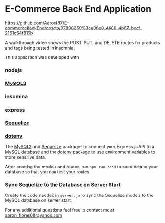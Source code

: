 # E-Commerce Back End Application




https://github.com/Aaronf87/E-commerceBackEnd/assets/97806359/33ca96c0-4688-4b67-bcef-2161c54f816b



A walkthrough video shows the POST, PUT, and DELETE routes for products and tags being tested in Insomnia.


This application was developed with
### nodejs
### [MySQL2](https://www.npmjs.com/package/mysql2)
### insomina
### express 
### [Sequelize](https://www.npmjs.com/package/sequelize) 
### [dotenv](https://www.npmjs.com/package/dotenv)






The [MySQL2](https://www.npmjs.com/package/mysql2) and [Sequelize](https://www.npmjs.com/package/sequelize) packages to connect your Express.js API to a MySQL database and the [dotenv](https://www.npmjs.com/package/dotenv) package to use environment variables to store sensitive data.


After creating the models and routes, run `npm run seed` to seed data to your database so that you can test your routes.

### Sync Sequelize to the Database on Server Start

Create the code needed in `server.js` to sync the Sequelize models to the MySQL database on server start.

For any additional questions feel free to contact me at aaron_flores08@yahoo.com 

